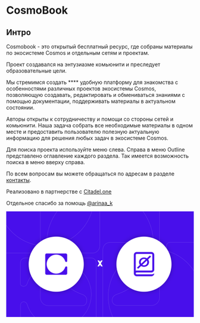 # CosmoBook

## Интро

Cosmobook - это открытый бесплатный ресурс, где собраны материалы по экосистеме Cosmos и отдельным сетям и проектам.

Проект создавался на энтузиазме комьюнити и преследует образовательные цели.

Мы стремимся создать **** удобную платформу для знакомства с особенностями различных проектов экосистемы Cosmos, позволяющую создавать, редактировать и обмениваться знаниями с помощью документации, поддерживать материалы в актуальном состоянии.

Авторы открыты к сотрудничеству и помощи со стороны сетей и комьюнити. Наша задача собрать все необходимые материалы в одном месте и предоставить пользователю полезную актуальную информацию для решения любых задач в экосистеме Cosmos.

Для поиска проекта используйте меню слева. Справа в меню Outline представлено оглавление каждого раздела. Так имеется возможность поиска в меню вверху справа.

По всем вопросам вы можете обращаться по адресам в разделе [контакты](https://www.cosmobook.io/cosmobook/readme/kontakty).

Реализовано в партнерстве с [Citadel.one](https://citadel.one/)

Oтдельное спасибо за помощь [@arinaa\_k](https://t.me/arinaa\_k)

![](<.gitbook/assets/image (2) (1) (1).png>)
